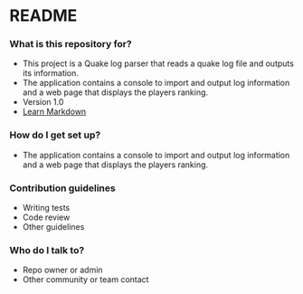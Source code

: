 # README #

### What is this repository for? ###

* This project is a Quake log parser that reads a quake log file and outputs its information.
* The application contains a console to import and output log information and a web page that displays the players ranking.
* Version 1.0
* [Learn Markdown](https://bitbucket.org/tutorials/markdowndemo)

### How do I get set up? ###

* The application contains a console to import and output log information and a web page that displays the players ranking.

### Contribution guidelines ###

* Writing tests
* Code review
* Other guidelines

### Who do I talk to? ###

* Repo owner or admin
* Other community or team contact